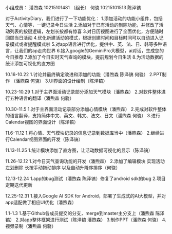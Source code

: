 小组成员：
潘煦森 10215101481 （组长）
何骁   10215101513
陈泽镐 

对于ActivityDiary，我们进行了一下功能优化：
1.添加活动的功能小组件，包括天气、心情等，一键记录今日生活
2.添加对于已有活动的删除功能，并修改了活动列表的按键逻辑，左划长按都有惊喜
3.对日历视图进行了全面优化，方便随时回顾当日活动
4.优化新建活动的模式，根据创建时间和目标时间可以自动进入记录模式或者提醒模式啦
5.对app语言进行优化，提供中、英、法、日、韩等多种语言，让我们的ap走向世界
6.接入google的GeminiPro大模型，ai对话，生成您的今日推荐
7.添加了今日实时天气查询的模块，提前规划今日生活
8.为活动数据的统计添加可视化的直方图

10.16-10.22
1.讨论并最终确定改进和添加的功能（潘煦森 陈泽镐 何骁）
2.PPT制作 （潘煦森 何骁）
3.UI界面的设计绘制（陈泽镐）

10.23-10.29
1.对于主界面活动记录部分添加天气模块（潘煦森）
2.对软件整体进行五种语言的翻译（潘煦森 何骁）

10.30-11.5
1.对于主界面活动记录部分添加心情模块（潘煦森）
2.完成对软件整体的语言翻译，支持简体中文、英文、韩文、法文、日文（潘煦森 何骁）
3.进行Calendar视图的界面设计（陈泽镐）

11.6-11.12
1.将心情、天气模块记录的信息记录到数据库当中（潘煦森）
2.继续进行Calendar视图界面的开发（陈泽镐）

11.13-11.25
1.统计模块添加了直方图，让活动数据可视化的显示（陈泽镐）

11.26-12.12
1.对今日天气查询功能的开发（潘煦森）
2.添加了编辑模块 实现活动左划删除 长按手动拖动排序 以及自动升降序排序（何骁）

12.13-12.24
1.app的bug测试（潘煦森 陈泽镐）修复了android sdk的bug
2.项目定期迭代更新

12.25-12.31
1.接入Google AI SDK for Android，部署了生成式的AI大模型，并对app适配做了相应UI优化（潘煦森）

1.1-1.3
1.基于Github各成员提交的分支，merge到master主分支上（潘煦森 陈泽镐）
2.对app整体框架进行测试（陈泽镐 潘煦森）
3.制作PPT（潘煦森 何骁）
4.视频录制（潘煦森 何骁）


